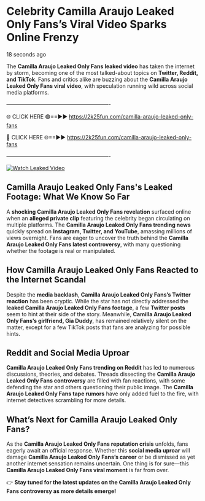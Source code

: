 # Celebrity Camilla Araujo Leaked Only Fans’s Viral Video Sparks Online Frenzy

18 seconds ago

The **Camilla Araujo Leaked Only Fans leaked video** has taken the internet by storm, becoming one of the most talked-about topics on **Twitter, Reddit, and TikTok**. Fans and critics alike are buzzing about the **Camilla Araujo Leaked Only Fans viral video**, with speculation running wild across social media platforms.

———————————————————-

🌐 CLICK HERE 🟢==►► https://2k25fun.com/camilla-araujo-leaked-only-fans

🔴 CLICK HERE 🌐==►► https://2k25fun.com/camilla-araujo-leaked-only-fans

———————————————————-

[![Watch Leaked Video](https://miro.medium.com/v2/resize:fit:828/format:webp/1*cilzJN44JGOrTw9NJCrNHA.gif "Watch Leaked Video")](https://2k25fun.com/camilla-araujo-leaked-only-fans)

## **Camilla Araujo Leaked Only Fans's Leaked Footage: What We Know So Far**  
A **shocking Camilla Araujo Leaked Only Fans revelation** surfaced online when an **alleged private clip** featuring the celebrity began circulating on multiple platforms. The **Camilla Araujo Leaked Only Fans trending news** quickly spread on **Instagram, Twitter, and YouTube**, amassing millions of views overnight. Fans are eager to uncover the truth behind the **Camilla Araujo Leaked Only Fans latest controversy**, with many questioning whether the footage is real or manipulated.  

## **How Camilla Araujo Leaked Only Fans Reacted to the Internet Scandal**  
Despite the **media backlash**, **Camilla Araujo Leaked Only Fans’s Twitter reaction** has been cryptic. While the star has not directly addressed the **leaked Camilla Araujo Leaked Only Fans footage**, a few **Twitter posts** seem to hint at their side of the story. Meanwhile, **Camilla Araujo Leaked Only Fans’s girlfriend, Gia Duddy**, has remained relatively silent on the matter, except for a few TikTok posts that fans are analyzing for possible hints.  

## **Reddit and Social Media Uproar**  
**Camilla Araujo Leaked Only Fans trending on Reddit** has led to numerous discussions, theories, and debates. Threads dissecting the **Camilla Araujo Leaked Only Fans controversy** are filled with fan reactions, with some defending the star and others questioning their public image. The **Camilla Araujo Leaked Only Fans tape rumors** have only added fuel to the fire, with internet detectives scrambling for more details.  

## **What’s Next for Camilla Araujo Leaked Only Fans?**  
As the **Camilla Araujo Leaked Only Fans reputation crisis** unfolds, fans eagerly await an official response. Whether this **social media uproar** will damage **Camilla Araujo Leaked Only Fans’s career** or be dismissed as yet another internet sensation remains uncertain. One thing is for sure—this **Camilla Araujo Leaked Only Fans viral moment** is far from over.  

👉 **Stay tuned for the latest updates on the Camilla Araujo Leaked Only Fans controversy as more details emerge!**  